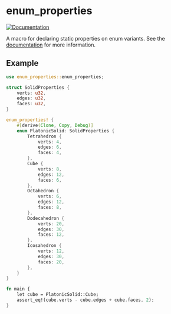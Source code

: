 # enum_properties
[![Documentation](https://docs.rs/enum_properties/badge.svg)](https://docs.rs/enum_properties/)

A macro for declaring static properties on enum variants. See the [documentation](https://docs.rs/enum_properties/) for more information.

## Example

```rust
use enum_properties::enum_properties;

struct SolidProperties {
    verts: u32,
    edges: u32,
    faces: u32,
}

enum_properties! {
    #[derive(Clone, Copy, Debug)]
    enum PlatonicSolid: SolidProperties {
        Tetrahedron {
            verts: 4,
            edges: 6,
            faces: 4,
        },
        Cube {
            verts: 8,
            edges: 12,
            faces: 6,
        },
        Octahedron {
            verts: 6,
            edges: 12,
            faces: 8,
        },
        Dodecahedron {
            verts: 20,
            edges: 30,
            faces: 12,
        },
        Icosahedron {
            verts: 12,
            edges: 30,
            faces: 20,
        },
    }
}

fn main {
    let cube = PlatonicSolid::Cube;
    assert_eq!(cube.verts - cube.edges + cube.faces, 2);
}
```
